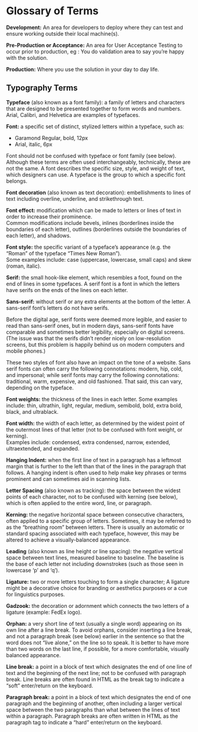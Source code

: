 # Glossary of Terms #

**Development:** An area for developers to deploy where they can test and ensure working outside their local machine(s).

**Pre-Production or Acceptance:** An area for User Acceptance Testing to occur prior to production, eg : You do validation area to say you’re happy with the solution.

**Production:** Where you use the solution in your day to day life.

## Typography Terms ##

**Typeface** (also known as a font family): a family of letters and characters that are designed to be presented together to form words and numbers. Arial, Calibri, and Helvetica are examples of typefaces.

**Font:** a specific set of distinct, stylized letters within a typeface, such as:
* Garamond Regular, bold, 12px
* Arial, italic, 6px

Font should not be confused with typeface or font family (see below). Although these terms are often used interchangeably, technically, these are not the same. A font describes the specific size, style, and weight of text, which designers can use. A typeface is the group to which a specific font belongs.

**Font decoration** (also known as text decoration): embellishments to lines of text including overline, underline, and strikethrough text.

**Font effect:** modification which can be made to letters or lines of text in order to increase their prominence.    
Common modifications include bevels, inlines (borderlines inside the boundaries of each letter), outlines (borderlines outside the boundaries of each letter), and shadows. 

**Font style:** the specific variant of a typeface’s appearance (e.g. the “Roman” of the typeface “Times New Roman”).    
Some examples include: case (uppercase, lowercase, small caps) and skew (roman, italic). 

**Serif:** the small hook-like element, which resembles a foot, found on the end of lines in some typefaces.
A serif font is a font in which the letters have serifs on the ends of the lines on each letter.

**Sans-serif:** without serif or any extra elements at the bottom of the letter.
A sans-serif font’s letters do not have serifs.

Before the digital age, serif fonts were deemed more legible, and easier to read than sans-serif ones, but in modern days, sans-serif fonts have comparable and sometimes better legibility, especially on digital screens. (The issue was that the serifs didn’t render nicely on low-resolution screens, but this problem is happily behind us on modern computers and mobile phones.)

These two styles of font also have an impact on the tone of a website. Sans serif fonts can often carry the following connotations: modern, hip, cold, and impersonal; while serif fonts may carry the following connotations: traditional, warm, expensive, and old fashioned. That said, this can vary, depending on the typeface.

**Font weights:** the thickness of the lines in each letter. Some examples include:  thin, ultrathin, light, regular, medium, semibold, bold, extra bold, black, and ultrablack.

**Font width:** the width of each letter, as determined by the widest point of the outermost lines of that letter (not to be confused with font weight, or kerning).    
Examples include: condensed, extra condensed, narrow, extended, ultraextended, and expanded.

**Hanging Indent:** when the first line of text in a paragraph has a leftmost margin that is further to the left than that of the lines in the paragraph that follows. A hanging indent is often used to help make key phrases or terms prominent and can sometimes aid in scanning lists. 

**Letter Spacing** (also known as tracking): the space between the widest points of each character, not to be confused with kerning (see below), which is often applied to the entire word, line, or paragraph.

**Kerning:** the negative horizontal space between consecutive characters, often applied to a specific group of letters. Sometimes, it may be referred to as the “breathing room” between letters. There is usually an automatic or standard spacing associated with each typeface, however, this may be altered to achieve a visually-balanced appearance.

**Leading** (also known as line height or line spacing): the negative vertical space between text lines, measured baseline to baseline. The baseline is the base of each letter not including downstrokes (such as those seen in lowercase ‘p’ and ‘q’).

**Ligature:** two or more letters touching to form a single character; A ligature might be a decorative choice for branding or aesthetics purposes or a cue for linguistics purposes.

**Gadzook:** the decoration or adornment which connects the two letters of a ligature (example: FedEx logo).

**Orphan:** a very short line of text (usually a single word) appearing on its own line after a line break. To avoid orphans, consider inserting a line break, and not a paragraph break (see below) earlier in the sentence so that the word does not “live alone,” on the line so to speak. It is better to have more than two words on the last line, if possible, for a more comfortable, visually balanced appearance.

**Line break:** a point in a block of text which designates the end of one line of text and the beginning of the next line; not to be confused with paragraph break. Line breaks are often found in HTML as the break tag to indicate a “soft” enter/return on the keyboard.

**Paragraph break:** a point in a block of text which designates the end of one paragraph and the beginning of another, often including a larger vertical space between the two paragraphs than what between the lines of text within a paragraph. Paragraph breaks are often written in HTML as the paragraph tag to indicate a “hard” enter/return on the keyboard.
